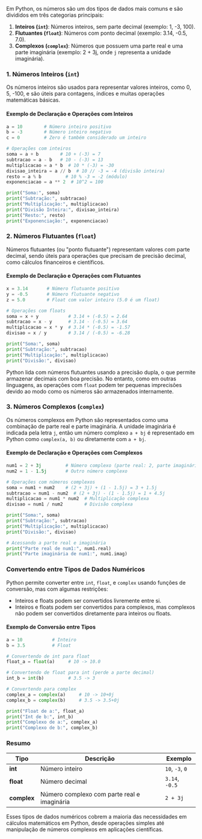 Em Python, os números são um dos tipos de dados mais comuns e são divididos em três categorias principais:

1. **Inteiros (`int`)**: Números inteiros, sem parte decimal (exemplo: 1, -3, 100).
2. **Flutuantes (`float`)**: Números com ponto decimal (exemplo: 3.14, -0.5, 7.0).
3. **Complexos (`complex`)**: Números que possuem uma parte real e uma parte imaginária (exemplo: 2 + 3j, onde `j` representa a unidade imaginária).

### 1. Números Inteiros (`int`)

Os números inteiros são usados para representar valores inteiros, como 0, 5, -100, e são úteis para contagens, índices e muitas operações matemáticas básicas.

#### Exemplo de Declaração e Operações com Inteiros

```python
a = 10        # Número inteiro positivo
b = -3        # Número inteiro negativo
c = 0         # Zero é também considerado um inteiro

# Operações com inteiros
soma = a + b        # 10 + (-3) = 7
subtracao = a - b   # 10 - (-3) = 13
multiplicacao = a * b  # 10 * (-3) = -30
divisao_inteira = a // b  # 10 // -3 = -4 (divisão inteira)
resto = a % b         # 10 % -3 = -2 (módulo)
exponenciacao = a ** 2  # 10^2 = 100

print("Soma:", soma)
print("Subtração:", subtracao)
print("Multiplicação:", multiplicacao)
print("Divisão Inteira:", divisao_inteira)
print("Resto:", resto)
print("Exponenciação:", exponenciacao)
```

### 2. Números Flutuantes (`float`)

Números flutuantes (ou "ponto flutuante") representam valores com parte decimal, sendo úteis para operações que precisam de precisão decimal, como cálculos financeiros e científicos.

#### Exemplo de Declaração e Operações com Flutuantes

```python
x = 3.14       # Número flutuante positivo
y = -0.5       # Número flutuante negativo
z = 5.0        # Float com valor inteiro (5.0 é um float)

# Operações com floats
soma = x + y           # 3.14 + (-0.5) = 2.64
subtracao = x - y      # 3.14 - (-0.5) = 3.64
multiplicacao = x * y  # 3.14 * (-0.5) = -1.57
divisao = x / y        # 3.14 / (-0.5) = -6.28

print("Soma:", soma)
print("Subtração:", subtracao)
print("Multiplicação:", multiplicacao)
print("Divisão:", divisao)
```

Python lida com números flutuantes usando a precisão dupla, o que permite armazenar decimais com boa precisão. No entanto, como em outras linguagens, as operações com `float` podem ter pequenas imprecisões devido ao modo como os números são armazenados internamente.

### 3. Números Complexos (`complex`)

Os números complexos em Python são representados como uma combinação de parte real e parte imaginária. A unidade imaginária é indicada pela letra `j`, então um número complexo `a + bj` é representado em Python como `complex(a, b)` ou diretamente com `a + bj`.

#### Exemplo de Declaração e Operações com Complexos

```python
num1 = 2 + 3j         # Número complexo (parte real: 2, parte imaginária: 3j)
num2 = 1 - 1.5j       # Outro número complexo

# Operações com números complexos
soma = num1 + num2    # (2 + 3j) + (1 - 1.5j) = 3 + 1.5j
subtracao = num1 - num2  # (2 + 3j) - (1 - 1.5j) = 1 + 4.5j
multiplicacao = num1 * num2  # Multiplicação complexa
divisao = num1 / num2        # Divisão complexa

print("Soma:", soma)
print("Subtração:", subtracao)
print("Multiplicação:", multiplicacao)
print("Divisão:", divisao)

# Acessando a parte real e imaginária
print("Parte real de num1:", num1.real)
print("Parte imaginária de num1:", num1.imag)
```

### Convertendo entre Tipos de Dados Numéricos

Python permite converter entre `int`, `float`, e `complex` usando funções de conversão, mas com algumas restrições:

- Inteiros e floats podem ser convertidos livremente entre si.
- Inteiros e floats podem ser convertidos para complexos, mas complexos não podem ser convertidos diretamente para inteiros ou floats.

#### Exemplo de Conversão entre Tipos

```python
a = 10           # Inteiro
b = 3.5          # Float

# Convertendo de int para float
float_a = float(a)     # 10 -> 10.0

# Convertendo de float para int (perde a parte decimal)
int_b = int(b)         # 3.5 -> 3

# Convertendo para complex
complex_a = complex(a)     # 10 -> 10+0j
complex_b = complex(b)     # 3.5 -> 3.5+0j

print("Float de a:", float_a)
print("Int de b:", int_b)
print("Complexo de a:", complex_a)
print("Complexo de b:", complex_b)
```

### Resumo

| Tipo      | Descrição                            | Exemplo         |
|-----------|--------------------------------------|-----------------|
| **int**   | Número inteiro                       | `10`, `-3`, `0`|
| **float** | Número decimal                       | `3.14`, `-0.5` |
| **complex** | Número complexo com parte real e imaginária | `2 + 3j` |

Esses tipos de dados numéricos cobrem a maioria das necessidades em cálculos matemáticos em Python, desde operações simples até manipulação de números complexos em aplicações científicas.
